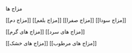 مزاج ها

[[مزاج دم]]
[[مزاج بلغم]]
[[مزاج صفرا]]
[[مزاج سودا]]


[[مزاج های گرم]]
[[مزاج های سرد]]

[[مزاج های خشک]]
[[مزاج های مرطوب]]